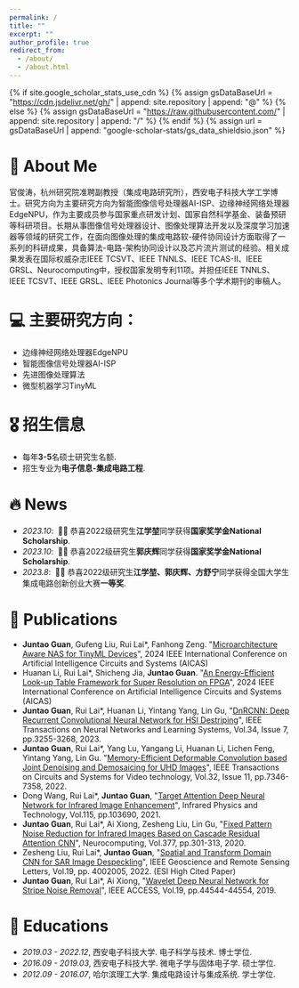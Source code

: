```yaml
---
permalink: /
title: ""
excerpt: ""
author_profile: true
redirect_from: 
  - /about/
  - /about.html
---
```


{% if site.google_scholar_stats_use_cdn %}
{% assign gsDataBaseUrl = "https://cdn.jsdelivr.net/gh/" | append: site.repository | append: "@" %}
{% else %}
{% assign gsDataBaseUrl = "https://raw.githubusercontent.com/" | append: site.repository | append: "/" %}
{% endif %}
{% assign url = gsDataBaseUrl | append: "google-scholar-stats/gs_data_shieldsio.json" %}

<span class='anchor' id='about-me'></span>
# 💬 About Me
官俊涛，杭州研究院准聘副教授（集成电路研究所），西安电子科技大学工学博士。研究方向为主要研究方向为智能图像信号处理器AI-ISP、边缘神经网络处理器EdgeNPU，作为主要成员参与国家重点研发计划、国家自然科学基金、装备预研等科研项目。长期从事图像信号处理器设计、图像处理算法开发以及深度学习加速器等领域的研究工作，在面向图像处理的集成电路软-硬件协同设计方面取得了一系列的科研成果，具备算法-电路-架构协同设计以及芯片流片测试的经验。相关成果发表在国际权威杂志IEEE TCSVT、IEEE TNNLS、IEEE TCAS-II、IEEE GRSL、Neurocomputing中，授权国家发明专利11项。并担任IEEE TNNLS、IEEE TCSVT、IEEE GRSL、IEEE Photonics Journal等多个学术期刊的审稿人。
# 💻 主要研究方向：
- 边缘神经网络处理器EdgeNPU
- 智能图像信号处理器AI-ISP
- 先进图像处理算法
- 微型机器学习TinyML
  
# 🎖 招生信息
- 每年**3-5**名硕士研究生名额. 
- 招生专业为**电子信息-集成电路工程**.
  
# 🔥 News
- *2023.10*: &nbsp;🎉🎉 恭喜2022级研究生**江学堃**同学获得**国家奖学金National Scholarship**. 
- *2023.10*: &nbsp;🎉🎉 恭喜2022级研究生**郭庆辉**同学获得**国家奖学金National Scholarship**.
- *2023.8*: &nbsp;🎉🎉 恭喜2022级研究生**江学堃、郭庆辉、方舒宁**同学获得全国大学生集成电路创新创业大赛**一等奖**. 

# 📝 Publications 
- **Juntao Guan**, Gufeng Liu, Rui Lai*, Fanhong Zeng. "[Microarchitecture Aware NAS for TinyML Devices]()", 2024 IEEE International Conference on Artificial Intelligence Circuits and Systems (AICAS)
- Huanan Li, Rui Lai*, Shicheng Jia, **Juntao Guan**. "[An Energy-Efficient Look-up Table Framework for Super Resolution on FPGA]()", 2024 IEEE International Conference on Artificial Intelligence Circuits and Systems (AICAS)
- **Juntao Guan**, Rui Lai*, Huanan Li, Yintang Yang, Lin Gu, "[DnRCNN: Deep Recurrent Convolutional Neural Network for HSI Destriping]()", IEEE Transactions on Neural Networks and Learning Systems, Vol.34, Issue 7, pp.3255-3268, 2023.
- **Juntao Guan**, Rui Lai*, Yang Lu, Yangang Li, Huanan Li, Lichen Feng, Yintang Yang, Lin Gu. "[Memory-Efficient Deformable Convolution based Joint Denoising and Demosaicing for UHD Images](https://ieeexplore.ieee.org/abstract/document/9795340)", IEEE Transactions on Circuits and Systems for Video technology, Vol.32, Issue 11, pp.7346-7358, 2022.
- Dong Wang, Rui Lai*, **Juntao Guan**, "[Target Attention Deep Neural Network for Infrared Image Enhancement]()", Infrared Physics and Technology, Vol.115, pp.103690, 2021.
- **Juntao Guan**, Rui Lai*, Ai Xiong, Zesheng Liu, Lin Gu, "[Fixed Pattern Noise Reduction for Infrared Images Based on Cascade Residual Attention CNN]()", Neurocomputing, Vol.377, pp.301-313, 2020.
- Zesheng Liu, Rui Lai*, **Juntao Guan**, "[Spatial and Transform Domain CNN for SAR Image Despeckling]()", IEEE Geoscience and Remote Sensing Letters, Vol.19,  pp. 4002005, 2022.  (ESI High Cited Paper)
- **Juntao Guan**, Rui Lai*, Ai Xiong, "[Wavelet Deep Neural Network for Stripe Noise Removal]()", IEEE ACCESS, Vol.19, pp.44544-44554, 2019.

# 📖 Educations
- *2019.03 - 2022.12*, 西安电子科技大学. 电子科学与技术. 博士学位. 
- *2016.09 - 2019.03*, 西安电子科技大学. 微电子学与固体电子学. 硕士学位.
- *2012.09 - 2016.07*, 哈尔滨理工大学.   集成电路设计与集成系统. 学士学位. 
